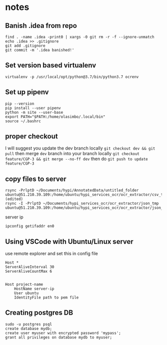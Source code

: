 # notes

## Banish .idea from repo

```
find . -name .idea -print0 | xargs -0 git rm -r -f --ignore-unmatch
echo .idea >> .gitignore  
git add .gitignore  
git commit -m '.idea banished!'
```

## Set version based virtualenv

`virtualenv -p /usr/local/opt/python@3.7/bin/python3.7 ocrenv`


## Set up pipenv

```
pip --version 
pip install --user pipenv 
python -m site --user-base 
export PATH="$PATH:/home/olasimbo/.local/bin" 
source ~/.bashrc
```

## proper checkout

I will suggest you update the dev branch locally `git checkout dev && git pull` then merge `dev` branch into your branch locally `git checkout feature/CGP-3 && git merge --no-ff dev`
then do `git push to update feature/CGP-3`


## copy files to server

```
rsync -PrlptD ~/Documents/hypi/AnnotatedData/untitled_folder ubuntu@51.210.39.109:/home/ubuntu/hypi_services_ocr/ocr_extractor/csv_tmp (edited)
rsync -I -PrlptD ~/Documents/hypi_services_ocr/ocr_extractor/json_tmp ubuntu@51.210.39.109:/home/ubuntu/hypi_services_ocr/ocr_extractor/json_tmp
```

server ip

`ipconfig getifaddr en0`


## Using VSCode with Ubuntu/Linux server

use remote explorer and set this in config file

```
Host *
ServerAliveInterval 30
ServerAliveCountMax 6


Host project-name
    HostName server-ip
    User ubuntu
    IdentityFile path to pem file
```

## Creating postgres DB

```
sudo -u postgres psql
create database mydb;
create user myuser with encrypted password 'mypass';
grant all privileges on database mydb to myuser;
```
